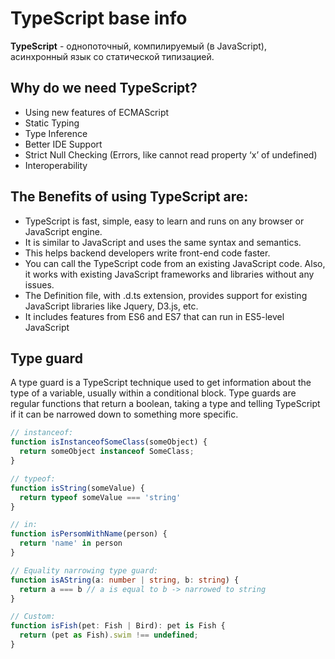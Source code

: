 # TypeScript base info

**TypeScript** - однопоточный, компилируемый (в JavaScript), асинхронный язык со статической типизацией.

## Why do we need TypeScript?
* Using new features of ECMAScript
* Static Typing
* Type Inference
* Better IDE Support
* Strict Null Checking (Errors, like cannot read property ‘x’ of undefined)
* Interoperability


## The Benefits of using TypeScript are:
* TypeScript is fast, simple, easy to learn and runs on any browser or JavaScript engine.
* It is similar to JavaScript and uses the same syntax and semantics.
* This helps backend developers write front-end code faster.
* You can call the TypeScript code from an existing JavaScript code. Also, it works with existing JavaScript frameworks and libraries without any issues.
* The Definition file, with .d.ts extension, provides support for existing JavaScript libraries like Jquery, D3.js, etc.
* It includes features from ES6 and ES7 that can run in ES5-level JavaScript


## Type guard
A type guard is a TypeScript technique used to get information about the type of a variable, usually within a conditional block. 
Type guards are regular functions that return a boolean, taking a type and telling TypeScript if it can be narrowed down to something more specific. 
```typescript
// instanceof:
function isInstanceofSomeClass(someObject) {
  return someObject instanceof SomeClass;
}

// typeof:
function isString(someValue) {
  return typeof someValue === 'string'
}

// in:
function isPersomWithName(person) {
  return 'name' in person
}

// Equality narrowing type guard:
function isAString(a: number | string, b: string) {
  return a === b // a is equal to b -> narrowed to string
}

// Custom:
function isFish(pet: Fish | Bird): pet is Fish {
  return (pet as Fish).swim !== undefined;
}
```
